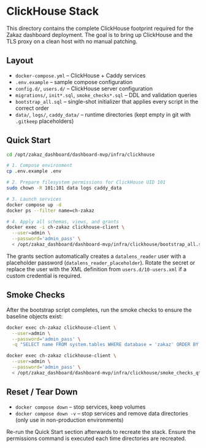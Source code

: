 # ClickHouse Stack

This directory contains the complete ClickHouse footprint required for the
Zakaz dashboard deployment. The goal is to bring up ClickHouse and the TLS
proxy on a clean host with no manual patching.

## Layout

- `docker-compose.yml` – ClickHouse + Caddy services
- `.env.example` – sample compose configuration
- `config.d/`, `users.d/` – ClickHouse server configuration
- `migrations/`, `init*.sql`, `smoke_checks*.sql` – DDL and validation queries
- `bootstrap_all.sql` – single-shot initializer that applies every script in the
  correct order
- `data/`, `logs/`, `caddy_data/` – runtime directories (kept empty in git with
  `.gitkeep` placeholders)

## Quick Start

```bash
cd /opt/zakaz_dashboard/dashboard-mvp/infra/clickhouse

# 1. Compose environment
cp .env.example .env

# 2. Prepare filesystem permissions for ClickHouse UID 101
sudo chown -R 101:101 data logs caddy_data

# 3. Launch services
docker compose up -d
docker ps --filter name=ch-zakaz

# 4. Apply all schemas, views, and grants
docker exec -i ch-zakaz clickhouse-client \
  --user=admin \
  --password='admin_pass' \
  < /opt/zakaz_dashboard/dashboard-mvp/infra/clickhouse/bootstrap_all.sql
```

The grants section automatically creates a `datalens_reader` user with a
placeholder password (`datalens_reader_placeholder`). Rotate the secret or
replace the user with the XML definition from `users.d/10-users.xml` if a
custom credential is required.

## Smoke Checks

After the bootstrap script completes, run the smoke checks to ensure the
baseline objects exist:

```bash
docker exec ch-zakaz clickhouse-client \
  --user=admin \
  --password='admin_pass' \
  -q "SELECT name FROM system.tables WHERE database = 'zakaz' ORDER BY name"

docker exec ch-zakaz clickhouse-client \
  --user=admin \
  --password='admin_pass' \
  < /opt/zakaz_dashboard/dashboard-mvp/infra/clickhouse/smoke_checks_qtickets_api.sql
```

## Reset / Tear Down

- `docker compose down` – stop services, keep volumes
- `docker compose down -v` – stop services and remove data directories (only use
  in non-production environments)

Re-run the Quick Start section afterwards to recreate the stack. Ensure the
permissions command is executed each time directories are recreated.
